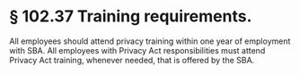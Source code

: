 # § 102.37   Training requirements.

All employees should attend privacy training within one year of employment with SBA. All employees with Privacy Act responsibilities must attend Privacy Act training, whenever needed, that is offered by the SBA.




